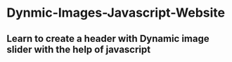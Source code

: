 # Dynmic-Images-Javascript-Website


## Learn to create a header with Dynamic image slider with the help of javascript
